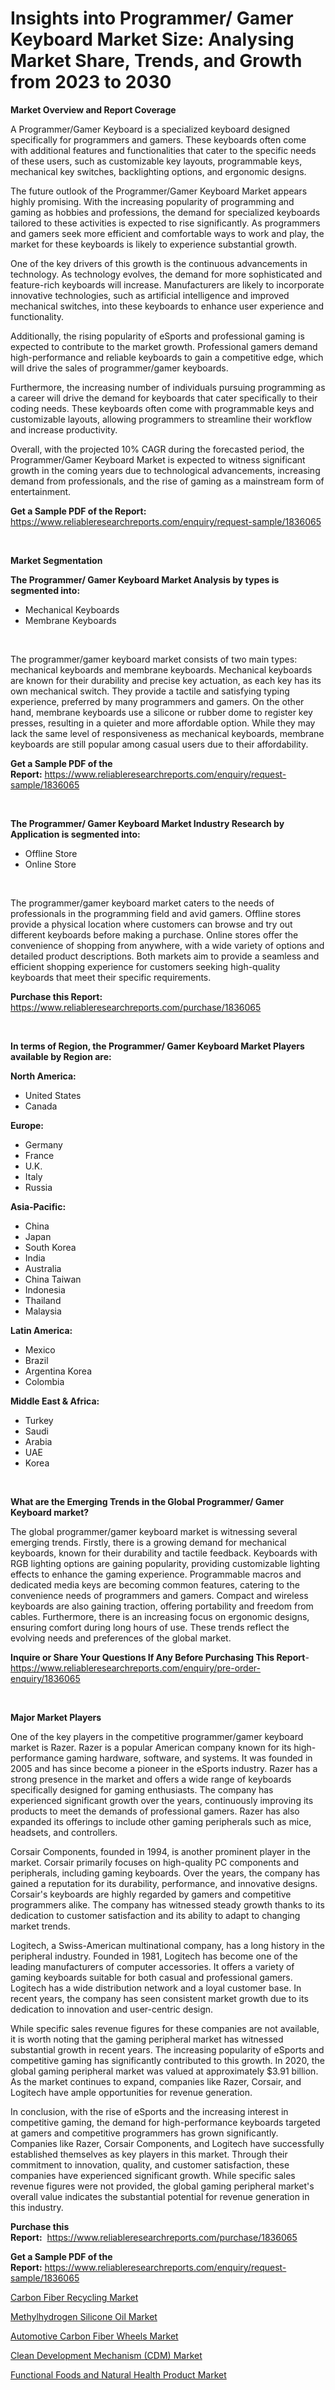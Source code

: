<p><h1>Insights into Programmer/ Gamer Keyboard Market Size: Analysing Market Share, Trends, and Growth from 2023 to 2030</h1></p><p><strong>Market Overview and Report Coverage</strong></p>
<p><p>A Programmer/Gamer Keyboard is a specialized keyboard designed specifically for programmers and gamers. These keyboards often come with additional features and functionalities that cater to the specific needs of these users, such as customizable key layouts, programmable keys, mechanical key switches, backlighting options, and ergonomic designs.</p><p>The future outlook of the Programmer/Gamer Keyboard Market appears highly promising. With the increasing popularity of programming and gaming as hobbies and professions, the demand for specialized keyboards tailored to these activities is expected to rise significantly. As programmers and gamers seek more efficient and comfortable ways to work and play, the market for these keyboards is likely to experience substantial growth.</p><p>One of the key drivers of this growth is the continuous advancements in technology. As technology evolves, the demand for more sophisticated and feature-rich keyboards will increase. Manufacturers are likely to incorporate innovative technologies, such as artificial intelligence and improved mechanical switches, into these keyboards to enhance user experience and functionality.</p><p>Additionally, the rising popularity of eSports and professional gaming is expected to contribute to the market growth. Professional gamers demand high-performance and reliable keyboards to gain a competitive edge, which will drive the sales of programmer/gamer keyboards.</p><p>Furthermore, the increasing number of individuals pursuing programming as a career will drive the demand for keyboards that cater specifically to their coding needs. These keyboards often come with programmable keys and customizable layouts, allowing programmers to streamline their workflow and increase productivity.</p><p>Overall, with the projected 10% CAGR during the forecasted period, the Programmer/Gamer Keyboard Market is expected to witness significant growth in the coming years due to technological advancements, increasing demand from professionals, and the rise of gaming as a mainstream form of entertainment.</p></p>
<p><strong>Get a Sample PDF of the Report:</strong> <a href="https://www.reliableresearchreports.com/enquiry/request-sample/1836065">https://www.reliableresearchreports.com/enquiry/request-sample/1836065</a></p>
<p>&nbsp;</p>
<p><strong>Market Segmentation</strong></p>
<p><strong>The Programmer/ Gamer Keyboard Market Analysis by types is segmented into:</strong></p>
<p><ul><li>Mechanical Keyboards</li><li>Membrane Keyboards</li></ul></p>
<p>&nbsp;</p>
<p><p>The programmer/gamer keyboard market consists of two main types: mechanical keyboards and membrane keyboards. Mechanical keyboards are known for their durability and precise key actuation, as each key has its own mechanical switch. They provide a tactile and satisfying typing experience, preferred by many programmers and gamers. On the other hand, membrane keyboards use a silicone or rubber dome to register key presses, resulting in a quieter and more affordable option. While they may lack the same level of responsiveness as mechanical keyboards, membrane keyboards are still popular among casual users due to their affordability.</p></p>
<p><strong>Get a Sample PDF of the Report:</strong>&nbsp;<a href="https://www.reliableresearchreports.com/enquiry/request-sample/1836065">https://www.reliableresearchreports.com/enquiry/request-sample/1836065</a></p>
<p>&nbsp;</p>
<p><strong>The Programmer/ Gamer Keyboard Market Industry Research by Application is segmented into:</strong></p>
<p><ul><li>Offline Store</li><li>Online Store</li></ul></p>
<p>&nbsp;</p>
<p><p>The programmer/gamer keyboard market caters to the needs of professionals in the programming field and avid gamers. Offline stores provide a physical location where customers can browse and try out different keyboards before making a purchase. Online stores offer the convenience of shopping from anywhere, with a wide variety of options and detailed product descriptions. Both markets aim to provide a seamless and efficient shopping experience for customers seeking high-quality keyboards that meet their specific requirements.</p></p>
<p><strong>Purchase this Report:</strong>&nbsp; <a href="https://www.reliableresearchreports.com/purchase/1836065">https://www.reliableresearchreports.com/purchase/1836065</a></p>
<p>&nbsp;</p>
<p><strong>In terms of Region, the Programmer/ Gamer Keyboard Market Players available by Region are:</strong></p>
<p>
    <p> <strong> North America: </strong>
        <ul>
            <li>United States</li>
            <li>Canada</li>
        </ul>
        </p> 
    <p> <strong> Europe: </strong>
        <ul>
            <li>Germany</li>
            <li>France</li>
            <li>U.K.</li>
            <li>Italy</li>
            <li>Russia</li>
        </ul>
        </p> 
    <p> <strong> Asia-Pacific: </strong>
        <ul>
            <li>China</li>
            <li>Japan</li>
            <li>South Korea</li>
            <li>India</li>
            <li>Australia</li>
            <li>China Taiwan</li>
            <li>Indonesia</li>
            <li>Thailand</li>
            <li>Malaysia</li>
        </ul>
        </p> 
    <p> <strong> Latin America: </strong>
        <ul>
            <li>Mexico</li>
            <li>Brazil</li>
            <li>Argentina Korea</li>
            <li>Colombia</li>
        </ul>
        </p> 
    <p> <strong> Middle East & Africa: </strong>
        <ul>
            <li>Turkey</li>
            <li>Saudi</li>
            <li>Arabia</li>
            <li>UAE</li>
            <li>Korea</li>
        </ul>
    </p>
    </p>
<p>&nbsp;</p>
<p><strong>What are the Emerging Trends in the Global Programmer/ Gamer Keyboard market?</strong></p>
<p><p>The global programmer/gamer keyboard market is witnessing several emerging trends. Firstly, there is a growing demand for mechanical keyboards, known for their durability and tactile feedback. Keyboards with RGB lighting options are gaining popularity, providing customizable lighting effects to enhance the gaming experience. Programmable macros and dedicated media keys are becoming common features, catering to the convenience needs of programmers and gamers. Compact and wireless keyboards are also gaining traction, offering portability and freedom from cables. Furthermore, there is an increasing focus on ergonomic designs, ensuring comfort during long hours of use. These trends reflect the evolving needs and preferences of the global market.</p></p>
<p><strong>Inquire or Share Your Questions If Any Before Purchasing This Report</strong>- <a href="https://www.reliableresearchreports.com/enquiry/pre-order-enquiry/1836065">https://www.reliableresearchreports.com/enquiry/pre-order-enquiry/1836065</a></p>
<p>&nbsp;</p>
<p><strong>Major Market Players</strong></p>
<p><p>One of the key players in the competitive programmer/gamer keyboard market is Razer. Razer is a popular American company known for its high-performance gaming hardware, software, and systems. It was founded in 2005 and has since become a pioneer in the eSports industry. Razer has a strong presence in the market and offers a wide range of keyboards specifically designed for gaming enthusiasts. The company has experienced significant growth over the years, continuously improving its products to meet the demands of professional gamers. Razer has also expanded its offerings to include other gaming peripherals such as mice, headsets, and controllers.</p><p>Corsair Components, founded in 1994, is another prominent player in the market. Corsair primarily focuses on high-quality PC components and peripherals, including gaming keyboards. Over the years, the company has gained a reputation for its durability, performance, and innovative designs. Corsair's keyboards are highly regarded by gamers and competitive programmers alike. The company has witnessed steady growth thanks to its dedication to customer satisfaction and its ability to adapt to changing market trends.</p><p>Logitech, a Swiss-American multinational company, has a long history in the peripheral industry. Founded in 1981, Logitech has become one of the leading manufacturers of computer accessories. It offers a variety of gaming keyboards suitable for both casual and professional gamers. Logitech has a wide distribution network and a loyal customer base. In recent years, the company has seen consistent market growth due to its dedication to innovation and user-centric design.</p><p>While specific sales revenue figures for these companies are not available, it is worth noting that the gaming peripheral market has witnessed substantial growth in recent years. The increasing popularity of eSports and competitive gaming has significantly contributed to this growth. In 2020, the global gaming peripheral market was valued at approximately $3.91 billion. As the market continues to expand, companies like Razer, Corsair, and Logitech have ample opportunities for revenue generation.</p><p>In conclusion, with the rise of eSports and the increasing interest in competitive gaming, the demand for high-performance keyboards targeted at gamers and competitive programmers has grown significantly. Companies like Razer, Corsair Components, and Logitech have successfully established themselves as key players in this market. Through their commitment to innovation, quality, and customer satisfaction, these companies have experienced significant growth. While specific sales revenue figures were not provided, the global gaming peripheral market's overall value indicates the substantial potential for revenue generation in this industry.</p></p>
<p><strong>Purchase this Report:</strong>&nbsp;&nbsp;<a href="https://www.reliableresearchreports.com/purchase/1836065">https://www.reliableresearchreports.com/purchase/1836065</a></p>
<p></p>
<p><strong>Get a Sample PDF of the Report:</strong>&nbsp;<a href="https://www.reliableresearchreports.com/enquiry/request-sample/1836065">https://www.reliableresearchreports.com/enquiry/request-sample/1836065</a></p>
<p><p><a href="https://www.linkedin.com/pulse/decoding-carbon-fiber-recycling-market-deep/">Carbon Fiber Recycling Market</a></p><p><a href="https://medium.com/@daishawolff/methylhydrogen-silicone-oil-market-analysis-and-sze-forecasted-for-period-from-2023-to-2030-6098cfc8e103">Methylhydrogen Silicone Oil Market</a></p><p><a href="https://www.linkedin.com/pulse/automotive-carbon-fiber-wheels-market-size-2023-2030/">Automotive Carbon Fiber Wheels Market</a></p><p><a href="https://www.linkedin.com/pulse/decoding-clean-development-mechanism-cdm-market/">Clean Development Mechanism (CDM) Market</a></p><p><a href="https://medium.com/@wilmaheaney/functional-foods-and-natural-health-product-market-size-market-outlook-and-market-forecast-2023-d9d9414524e5">Functional Foods and Natural Health Product Market</a></p></p>